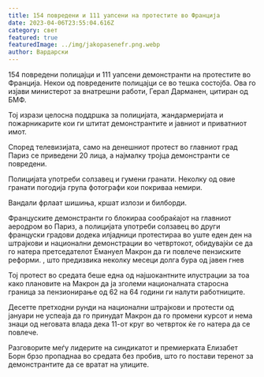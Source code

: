 ```yaml
---
title: 154 повредени и 111 уапсени на протестите во Франција
date: 2023-04-06T23:55:04.616Z
category: свет
featured: true
featuredImage: ../img/jakopasenefr.png.webp
author: Вардарски
---
```


154 повредени полицајци и 111 уапсени демонстранти на протестите во Франција. Некои од повредените полицајци се во тешка состојба. Ова го изјави министерот за внатрешни работи, Герал Дарманен, цитиран од БМФ.

Тој изрази целосна поддршка за полицијата, жандармеријата и пожарникарите кои ги штитат демонстрантите и јавниот и приватниот имот.

Според телевизијата, само на денешниот протест во главниот град Париз се приведени 20 лица, а најмалку тројца демонстранти се повредени.

Полицијата употреби солзавец и гумени гранати. Неколку од овие гранати погодија група фотографи кои покриваа немири.

Вандали фрлаат шишиња, кршат излози и билборди.

Француските демонстранти го блокираа сообраќајот на главниот аеродром во Париз, а полицијата употреби солзавец во други француски градови додека илјадници протестираа во уште еден ден на штрајкови и национални демонстрации во четвртокот, обидувајќи се да го натера претседателот Емануел Макрон да ги повлече пензиските реформи. , што предизвика неколку месеци долга бура од јавен гнев

Тој протест во средата беше една од најшокантните илустрации за тоа како плановите на Макрон да ја зголеми националната старосна граница за пензионирање од 62 на 64 години ги налути работниците.

Десетте претходни рунди на национални штрајкови и протести од јануари не успеаја да го принудат Макрон да го промени курсот и нема знаци од неговата влада дека 11-от круг во четврток ќе го натера да се повлече.

Разговорите меѓу лидерите на синдикатот и премиерката Елизабет Борн брзо пропаднаа во средата без пробив, што го постави теренот за демонстрантите да се вратат на улиците.
